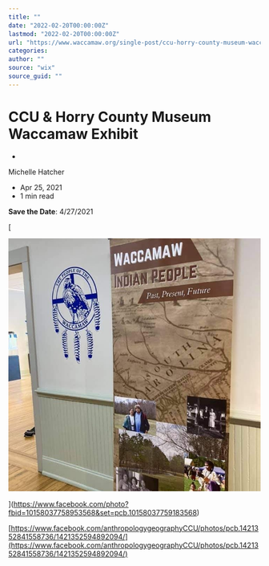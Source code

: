 ```yaml
---
title: ""
date: "2022-02-20T00:00:00Z"
lastmod: "2022-02-20T00:00:00Z"
url: "https://www.waccamaw.org/single-post/ccu-horry-county-museum-waccamaw-exhibit"
categories:
author: ""
source: "wix"
source_guid: ""
---
```


# CCU & Horry County Museum Waccamaw Exhibit

-

Michelle Hatcher
- Apr 25, 2021
- 1 min read

**Save the Date**: 4/27/2021

[

![ree](./images/98a108_b2c2b99ec49f457b9d84caf82d50997c~mv2-1.jpg)

](https://www.facebook.com/photo?fbid=10158037758953568&set=pcb.10158037759183568)

[https://www.facebook.com/anthropologygeographyCCU/photos/pcb.1421352841558736/1421352594892094/](https://www.facebook.com/anthropologygeographyCCU/photos/pcb.1421352841558736/1421352594892094/)

